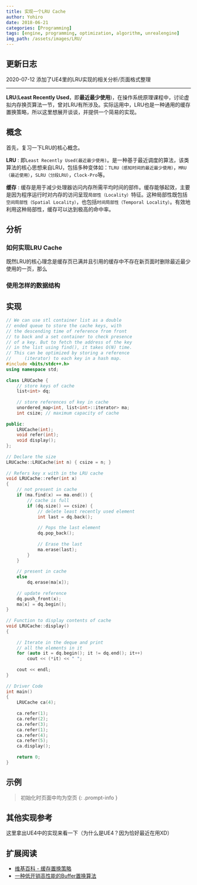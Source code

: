 ```yaml
---
title: 实现一个LRU Cache
author: Yohiro
date: 2018-06-21
categories: [Programming]
tags: [engine, programming, optimization, algorithm, unrealengine]
img_path: /assets/images/LRU/
---
```


## 更新日志

2020-07-12 添加了UE4里的LRU实现的相关分析/页面格式整理

--- 

**LRU**(**Least Recently Used**，即**最近最少使用**)，在操作系统原理课程中，讨论虚拟内存换页算法一节，曾对LRU有所涉及。实际运用中，LRU也是一种通用的缓存置换策略，所以这里想展开谈谈，并提供一个简易的实现。

## 概念

首先，复习一下LRU的核心概念。

**LRU**
: 即`Least Recently Used(最近最少使用)`。是一种基于最近调度的算法，该类算法的核心思想来自LRU，包括多种变体如：`TLRU（感知时间的最近最少使用）`，`MRU（最近使用）`，`SLRU（分段LRU）`，`Clock-Pro`等。

**缓存**
: 缓存是用于减少处理器访问内存所需平均时间的部件。缓存能够起效，主要是因为程序运行时对内存的访问呈现`局部性（Locality）`特征。这种局部性既包括`空间局部性（Spatial Locality）`，也包括`时间局部性（Temporal Locality）`。有效地利用这种局部性，缓存可以达到极高的命中率。

## 分析

### 如何实现LRU Cache

既然LRU的核心理念是缓存页已满并且引用的缓存中不存在新页面时删除最近最少使用的一页，那么

### 使用怎样的数据结构

## 实现

```cpp
// We can use stl container list as a double
// ended queue to store the cache keys, with
// the descending time of reference from front
// to back and a set container to check presence
// of a key. But to fetch the address of the key
// in the list using find(), it takes O(N) time.
// This can be optimized by storing a reference
//     (iterator) to each key in a hash map.
#include <bits/stdc++.h>
using namespace std;
 
class LRUCache {
    // store keys of cache
    list<int> dq;
 
    // store references of key in cache
    unordered_map<int, list<int>::iterator> ma;
    int csize; // maximum capacity of cache
 
public:
    LRUCache(int);
    void refer(int);
    void display();
};
 
// Declare the size
LRUCache::LRUCache(int n) { csize = n; }
 
// Refers key x with in the LRU cache
void LRUCache::refer(int x)
{
    // not present in cache
    if (ma.find(x) == ma.end()) {
        // cache is full
        if (dq.size() == csize) {
            // delete least recently used element
            int last = dq.back();
 
            // Pops the last element
            dq.pop_back();
 
            // Erase the last
            ma.erase(last);
        }
    }
 
    // present in cache
    else
        dq.erase(ma[x]);
 
    // update reference
    dq.push_front(x);
    ma[x] = dq.begin();
}
 
// Function to display contents of cache
void LRUCache::display()
{
 
    // Iterate in the deque and print
    // all the elements in it
    for (auto it = dq.begin(); it != dq.end(); it++)
        cout << (*it) << " ";
 
    cout << endl;
}
 
// Driver Code
int main()
{
    LRUCache ca(4);
 
    ca.refer(1);
    ca.refer(2);
    ca.refer(3);
    ca.refer(1);
    ca.refer(4);
    ca.refer(5);
    ca.display();
 
    return 0;
}
```

## 示例
> 初始化时页面中均为空页
{: .prompt-info }

## 其他实现参考
这里拿出UE4中的实现来看一下（为什么是UE4？因为恰好最近在用XD）


## 扩展阅读

- [维基百科 - 缓存置换策略](https://en.wikipedia.org/wiki/Cache_replacement_policies)
- [一种低开销高性能的Buffer置换算法](https://www.vldb.org/conf/1994/P439.PDF)